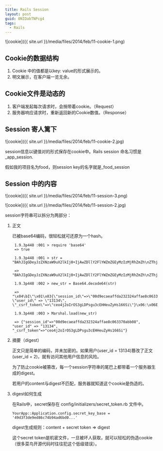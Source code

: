 ```yaml
---
title: Rails Session
layout: post
guid: 0NIDabTNPcg4
tags:
  - Rails
---
```


<span class="image-800">![cookie]({{ site.url }}/media/files/2014/feb/11-cookie-1.png)</span>

## Cookie的数据结构

1. Cookie 中的值都是以key: value的形式展示的。
2. 明文展示，在客户端一览无余。

## Cookie文件是动态的

1. 客户端发起每次请求时，会捎带着cookie。（Request）
2. 服务器响应请求时，重新返回新的Cookie数值。（Response）

## Session 寄人篱下

<span class="image-800">![cookie]({{ site.url }}/media/files/2014/feb/11-cookie-2.jpg)</span>

session信息以键值对的形式保存在cookie中。Rails session 命名习惯是_app_session.

假如我的项目名为food，则session key的名字就是_food_session

## Session 中的内容

<span class="image-800">![cookie]({{ site.url }}/media/files/2014/feb/11-session-3.png)</span>

<span class="image-800">![cookie]({{ site.url }}/media/files/2014/feb/11-session-2.jpg)</span>

session字符串可以拆分为两部分：

1. 正文

    已被base64编码，很轻松就可还原为一个hash。

        1.9.3p448 :001 > require 'base64'
        => true
    
        1.9.3p448 :001 > str = "BAhJIgGDeyJzZXNzaW9uX2lkIj0+IjAwZDllY2FlYWZmZGEyMzIzMjRhZmZh\nZThjMDYzMzcwYWJiMDgiLCAidXNlcl9pZCIgPT4gIjEzMTM0IiwgIl9jc3Jm\nX3Rva2VuIj0+ImNlbzRqMm9Jck9TM2dMRFBzZ3UzY0VISGV1WnlIczE2NlNp\nIn0GOgZFVA==\n"

        => "BAhJIgGDeyJzZXNzaW9uX2lkIj0+IjAwZDllY2FlYWZmZGEyMzIzMjRhZmZh\nZThjMDYzMzcwYWJiMDgiLCAidXNlcl9pZCIgPT4gIjEzMTM0IiwgIl9jc3Jm\nX3Rva2VuIj0+ImNlbzRqMm9Jck9TM2dMRFBzZ3UzY0VISGV1WnlIczE2NlNp\nIn0GOgZFVA==\n"

        1.9.3p448 :002 > new_str = Base64.decode64(str)
    
        => "\x04\bI\"\x01\x83{\"session_id\"=>\"00d9ecaeaffda232324affae8c063370abb08\", \"user_id\" => \"13134\", \"_csrf_token\"=>\"ceo4j2oIrOS3gLDPsgu3cEHHeuZyHs166Si\"}\x06:\x06ET" 

        1.9.3p448 :003 > Marshal.load(new_str)
    
        => {"session_id"=>"00d9ecaeaffda232324affae8c063370abb08", "user_id" => "13134", "_csrf_token"=>"ceo4j2oIrOS3gLDPsgu3cEHHeuZyHs166Si"} 


2. 摘要（digest）

    正文只是简单的编码，并未加密的。如果用户(user_id = 13134)篡改了正文(user_id = 2)，就有访问其他用户信息的风险。

    为了防止cookie被篡改，每一个session字符串的尾巴上都带着一个服务器生成的digest。

    若用户的content与digest不匹配，服务器就知道这个cookie是伪造的。

3.  digest如何生成

    在Rails中，secret保存在 config/initializers/secret_token.rb 文件中。

        YourApp::Application.config.secret_key_base = '49d3f3de9ed86c74b94ad6bd0...'
    
    digest生成规则：content + secret token => digest
    
    这个secret token是机密文件，一旦被坏人获取，就可以轻松的伪造cookie（很多菜鸟开源代码时往往犯这个低级错误）。
